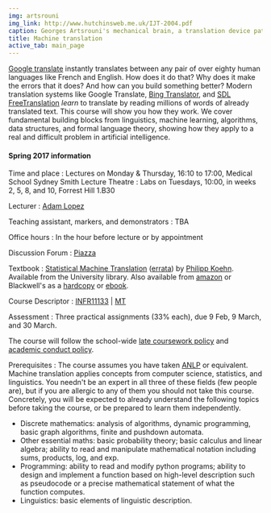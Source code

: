 ```yaml
---
img: artsrouni
img_link: http://www.hutchinsweb.me.uk/IJT-2004.pdf
caption: Georges Artsrouni's mechanical brain, a translation device patented in 1933 in France.
title: Machine translation
active_tab: main_page 
---
```


[Google translate](http://translate.google.com/) instantly
translates between any pair of over eighty human languages 
like French and English. How does it do that? Why does it 
make the errors that it does? And how can you build something 
better? Modern translation systems like Google Translate, 
[Bing Translator](http://www.microsofttranslator.com/),
and [SDL FreeTranslation](http://www.freetranslation.com/)
*learn* to translate by reading millions of words of already 
translated text. This course will show you how they work. 
We cover fundamental building blocks from linguistics, 
machine learning, algorithms, data structures, and formal 
language theory, showing how they apply to a real and difficult
problem in artificial intelligence.

#### Spring 2017 information

Time and place
: Lectures on Monday & Thursday, 16:10 to 17:00, Medical School Sydney Smith Lecture Theatre
: Labs on Tuesdays, 10:00, in weeks 2, 5, 8, and 10, Forrest Hill 1.B30

Lecturer
: [Adam Lopez](http://homepages.inf.ed.ac.uk/alopez/)

Teaching assistant, markers, and demonstrators
: TBA

Office hours
: In the hour before lecture or by appointment

Discussion Forum
: [Piazza](https://piazza.com/ed.ac.uk/spring2017/infr11133/home)

Textbook
: [Statistical Machine Translation](http://www.statmt.org/book/) 
(<a href="http://statmt.org/book/errata.html">errata</a>) 
by [Philipp Koehn](http://www.cs.jhu.edu/~phi/).
Available from the University library.
Also available from [amazon](http://www.amazon.co.uk/gp/product/0521874157) or 
Blackwell's as a [hardcopy](http://bookshop.blackwell.co.uk/jsp/id/Statistical_Machine_Translation/9780521874151) or
[ebook](http://bookshop.blackwell.co.uk/jsp/id/Statistical_Machine_Translation/E9780511687594).

Course Descriptor
: [INFR11133](http://www.drps.ed.ac.uk/16-17/dpt/cxinfr11133.htm) \| [MT](http://course.inf.ed.ac.uk/mt/)

Assessment
: Three practical assignments (33% each), due 9 Feb, 9 March, and 30 March.

The course will follow the school-wide [late coursework policy](http://web.inf.ed.ac.uk/infweb/student-services/ito/admin/coursework-projects/late-coursework-extension-requests)
and [academic conduct policy](http://web.inf.ed.ac.uk/infweb/admin/policies/academic-misconduct).

Prerequisites
: The course assumes you have taken <a href="http://www.inf.ed.ac.uk/teaching/courses/anlp/">ANLP</a> or equivalent. Machine translation applies concepts from computer science, statistics, and linguistics. You needn't be an expert in all three of these fields (few people are), but if you are allergic to any of them you should not take this course. Concretely, you will be expected to already understand the following topics before taking the course, or be prepared to learn them independently. 

   * Discrete mathematics: analysis of algorithms, dynamic programming, basic graph algorithms, finite and pushdown automata.
   * Other essential maths: basic probability theory; basic calculus and linear algebra; ability to read and manipulate mathematical notation including sums, products, log, and exp. 
   * Programming: ability to read and modify python programs; ability to design and implement a function based on high-level description such as pseudocode or a precise mathematical statement of what the function computes.
   * Linguistics: basic elements of linguistic description.


